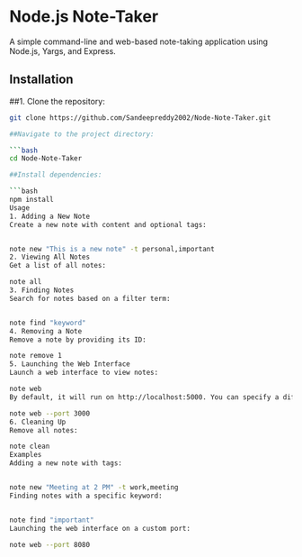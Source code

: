 

# Node.js Note-Taker

A simple command-line and web-based note-taking application using Node.js, Yargs, and Express.

## Installation

##1. Clone the repository:

   ```bash
   git clone https://github.com/Sandeepreddy2002/Node-Note-Taker.git

##Navigate to the project directory:

```bash
cd Node-Note-Taker

##Install dependencies:

```bash
npm install
Usage
1. Adding a New Note
Create a new note with content and optional tags:


note new "This is a new note" -t personal,important
2. Viewing All Notes
Get a list of all notes:

note all
3. Finding Notes
Search for notes based on a filter term:


note find "keyword"
4. Removing a Note
Remove a note by providing its ID:

note remove 1
5. Launching the Web Interface
Launch a web interface to view notes:

note web
By default, it will run on http://localhost:5000. You can specify a different port:

note web --port 3000
6. Cleaning Up
Remove all notes:

note clean
Examples
Adding a new note with tags:

 
note new "Meeting at 2 PM" -t work,meeting
Finding notes with a specific keyword:

 
note find "important"
Launching the web interface on a custom port:
 
note web --port 8080
 

 







   
